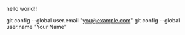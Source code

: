 hello world!!


  git config --global user.email "you@example.com"
  git config --global user.name "Your Name"

